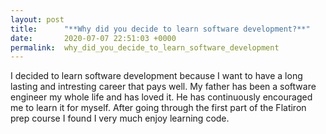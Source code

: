 ```yaml
---
layout: post
title:      "**Why did you decide to learn software development?**"
date:       2020-07-07 22:51:03 +0000
permalink:  why_did_you_decide_to_learn_software_development
---
```


I decided to learn software development because I want to have a long lasting and intresting career that pays well. My father has been a software engineer my whole life and has loved it. He has continuously encouraged me to learn it for myself. After going through the first part of the Flatiron prep course I found I very much enjoy learning code. 
